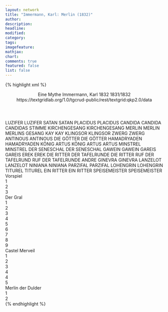 ```yaml
---
layout: network
title: "Immermann, Karl: Merlin (1832)"
author:
description:
headline:
modified:
category:
tags:
imagefeature:
mathjax:
chart:
comments: true
featured: false
list: false
---
```

{% highlight xml %}
<?xml-model href="https://raw.githubusercontent.com/DLiNa/project/master/rules/lina.rnc"?><?xml-model href="https://raw.githubusercontent.com/DLiNa/project/master/rules/lina.sch"?>
<play xmlns="http://lina.digital">
  <header>
    <title>Merlin</title>
    <subtitle>Eine Mythe</subtitle>
    <genretitle/>
    <author>Immermann, Karl</author>
    <date type="print" when="1832">1832</date>
    <date type="premiere"/>
    <date type="written" when="1832">1831/1832</date>
    <source>https://textgridlab.org/1.0/tgcrud-public/rest/textgrid:qkp2.0/data</source>
  </header>
  <personae>
    <character>
      <name>LUZIFER</name>
      <alias xml:id="luzifer">
        <name>LUZIFER</name>
      </alias>
    </character>
    <character>
      <name>SATAN</name>
      <alias xml:id="satan">
        <name>SATAN</name>
      </alias>
    </character>
    <character>
      <name>PLACIDUS</name>
      <alias xml:id="placidus">
        <name>PLACIDUS</name>
      </alias>
    </character>
    <character>
      <name>CANDIDA</name>
      <alias xml:id="candida">
        <name>CANDIDA</name>
      </alias>
      <alias xml:id="candidas_stimme">
        <name>CANDIDAS STIMME</name>
      </alias>
    </character>
    <character>
      <name>KIRCHENGESANG</name>
      <alias xml:id="kirchengesang">
        <name>KIRCHENGESANG</name>
      </alias>
    </character>
    <character>
      <name>MERLIN</name>
      <alias xml:id="merlin">
        <name>MERLIN</name>
      </alias>
      <alias xml:id="merlins_gesang">
        <name>MERLINS GESANG</name>
      </alias>
    </character>
    <character>
      <name>KAY</name>
      <alias xml:id="kay">
        <name>KAY</name>
      </alias>
    </character>
    <character>
      <name>KLINGSOR</name>
      <alias xml:id="klingsor">
        <name>KLINGSOR</name>
      </alias>
    </character>
    <character>
      <name>ZWERG</name>
      <alias xml:id="zwerg">
        <name>ZWERG</name>
      </alias>
    </character>
    <character>
      <name>ANTINOUS</name>
      <alias xml:id="antinous">
        <name>ANTINOUS</name>
      </alias>
    </character>
    <character>
      <name>DIE GÖTTER</name>
      <alias xml:id="die_götter">
        <name>DIE GÖTTER</name>
      </alias>
    </character>
    <character>
      <name>HAMADRYADEN</name>
      <alias xml:id="hamadryaden">
        <name>HAMADRYADEN</name>
      </alias>
    </character>
    <character>
      <name>KÖNIG ARTUS</name>
      <alias xml:id="könig_artus">
        <name>KÖNIG ARTUS</name>
      </alias>
      <alias xml:id="artus">
        <name>ARTUS</name>
      </alias>
    </character>
    <character>
      <name>MINSTREL</name>
      <alias xml:id="minstrel">
        <name>MINSTREL</name>
      </alias>
    </character>
    <character>
      <name>DER SENESCHAL</name>
      <alias xml:id="der_seneschal">
        <name>DER SENESCHAL</name>
      </alias>
    </character>
    <character>
      <name>GAWEIN</name>
      <alias xml:id="gawein">
        <name>GAWEIN</name>
      </alias>
    </character>
    <character>
      <name>GAREIS</name>
      <alias xml:id="gareis">
        <name>GAREIS</name>
      </alias>
    </character>
    <character>
      <name>EREK</name>
      <alias xml:id="erek">
        <name>EREK</name>
      </alias>
    </character>
    <character>
      <name>DIE RITTER DER TAFELRUNDE</name>
      <alias xml:id="die_ritter">
        <name>DIE RITTER</name>
      </alias>
      <alias xml:id="ruf_der_tafelrund">
        <name>RUF DER TAFELRUND</name>
      </alias>
      <alias xml:id="ruf_der_tafelrunde">
        <name>RUF DER TAFELRUNDE</name>
      </alias>
      <alias xml:id="andre">
        <name>ANDRE</name>
      </alias>
    </character>
    <character>
      <name>GINEVRA</name>
      <alias xml:id="ginevra">
        <name>GINEVRA</name>
      </alias>
    </character>
    <character>
      <name>LANZELOT</name>
      <alias xml:id="lanzelot">
        <name>LANZELOT</name>
      </alias>
    </character>
    <character>
      <name>NINIANA</name>
      <alias xml:id="niniana">
        <name>NINIANA</name>
      </alias>
    </character>
    <character>
      <name>PARZIFAL</name>
      <alias xml:id="parzifal">
        <name>PARZIFAL</name>
      </alias>
    </character>
    <character>
      <name>LOHENGRIN</name>
      <alias xml:id="lohengrin">
        <name>LOHENGRIN</name>
      </alias>
    </character>
    <character>
      <name>TITUREL</name>
      <alias xml:id="titurel">
        <name>TITUREL</name>
      </alias>
    </character>
    <character>
      <name>EIN RITTER</name>
      <alias xml:id="ein_ritter">
        <name>EIN RITTER</name>
      </alias>
    </character>
    <character>
      <name>SPEISEMEISTER</name>
      <alias xml:id="speisemeister">
        <name>SPEISEMEISTER</name>
      </alias>
    </character>
  </personae>
  <text>
    <div>
      <head>Vorspiel</head>
      <div>
        <head>1</head>
        <sp who="#luzifer">
          <amount n="14" unit="speech_acts"/>
          <amount n="842" unit="words"/>
          <amount n="132" unit="lines"/>
          <amount n="5328" unit="chars"/>
        </sp>
        <sp who="#satan">
          <amount n="14" unit="speech_acts"/>
          <amount n="730" unit="words"/>
          <amount n="112" unit="lines"/>
          <amount n="4617" unit="chars"/>
        </sp>
      </div>
      <div>
        <head>2</head>
        <sp who="#placidus">
          <amount n="16" unit="speech_acts"/>
          <amount n="565" unit="words"/>
          <amount n="87" unit="lines"/>
          <amount n="3601" unit="chars"/>
        </sp>
        <sp who="#candida">
          <amount n="21" unit="speech_acts"/>
          <amount n="496" unit="words"/>
          <amount n="86" unit="lines"/>
          <amount n="3062" unit="chars"/>
        </sp>
        <sp who="#satan">
          <amount n="6" unit="speech_acts"/>
          <amount n="231" unit="words"/>
          <amount n="31" unit="lines"/>
          <amount n="1569" unit="chars"/>
        </sp>
      </div>
      <div>
        <head>3</head>
        <sp who="#kirchengesang">
          <amount n="1" unit="speech_acts"/>
          <amount n="14" unit="words"/>
          <amount n="6" unit="lines"/>
          <amount n="86" unit="chars"/>
        </sp>
        <sp who="#placidus">
          <amount n="5" unit="speech_acts"/>
          <amount n="226" unit="words"/>
          <amount n="34" unit="lines"/>
          <amount n="1415" unit="chars"/>
        </sp>
        <sp who="#candidas_stimme">
          <amount n="1" unit="speech_acts"/>
          <amount n="22" unit="words"/>
          <amount n="2" unit="lines"/>
          <amount n="137" unit="chars"/>
        </sp>
        <sp who="#candida">
          <amount n="4" unit="speech_acts"/>
          <amount n="344" unit="words"/>
          <amount n="32" unit="lines"/>
          <amount n="2254" unit="chars"/>
        </sp>
      </div>
    </div>
    <div>
      <head>Der Gral</head>
      <div>
        <head>1</head>
        <sp who="#placidus">
          <amount n="17" unit="speech_acts"/>
          <amount n="767" unit="words"/>
          <amount n="118" unit="lines"/>
          <amount n="4809" unit="chars"/>
        </sp>
        <sp who="#merlins_gesang">
          <amount n="3" unit="speech_acts"/>
          <amount n="82" unit="words"/>
          <amount n="12" unit="lines"/>
          <amount n="502" unit="chars"/>
        </sp>
        <sp who="#merlin">
          <amount n="15" unit="speech_acts"/>
          <amount n="1368" unit="words"/>
          <amount n="203" unit="lines"/>
          <amount n="8988" unit="chars"/>
        </sp>
      </div>
      <div>
        <head>2</head>
        <sp who="#kay">
          <amount n="2" unit="speech_acts"/>
          <amount n="708" unit="words"/>
          <amount n="99" unit="lines"/>
          <amount n="5056" unit="chars"/>
        </sp>
        <sp who="#satan">
          <amount n="3" unit="speech_acts"/>
          <amount n="11" unit="words"/>
          <amount n="3" unit="lines"/>
          <amount n="51" unit="chars"/>
        </sp>
        <sp who="#merlin">
          <amount n="3" unit="speech_acts"/>
          <amount n="75" unit="words"/>
          <amount n="13" unit="lines"/>
          <amount n="481" unit="chars"/>
        </sp>
      </div>
      <div>
        <head>3</head>
        <sp who="#klingsor">
          <amount n="14" unit="speech_acts"/>
          <amount n="669" unit="words"/>
          <amount n="103" unit="lines"/>
          <amount n="4402" unit="chars"/>
        </sp>
        <sp who="#zwerg">
          <amount n="8" unit="speech_acts"/>
          <amount n="725" unit="words"/>
          <amount n="92" unit="lines"/>
          <amount n="4760" unit="chars"/>
        </sp>
        <sp who="#antinous">
          <amount n="1" unit="speech_acts"/>
          <amount n="64" unit="words"/>
          <amount n="6" unit="lines"/>
          <amount n="420" unit="chars"/>
        </sp>
        <sp who="#die_götter">
          <amount n="1" unit="speech_acts"/>
          <amount n="64" unit="words"/>
          <amount n="6" unit="lines"/>
          <amount n="420" unit="chars"/>
        </sp>
        <sp who="#hamadryaden">
          <amount n="1" unit="speech_acts"/>
          <amount n="100" unit="words"/>
          <amount n="10" unit="lines"/>
          <amount n="739" unit="chars"/>
        </sp>
        <sp who="#kay">
          <amount n="5" unit="speech_acts"/>
          <amount n="66" unit="words"/>
          <amount n="11" unit="lines"/>
          <amount n="415" unit="chars"/>
        </sp>
      </div>
      <div>
        <head>4</head>
        <sp who="#merlin">
          <amount n="19" unit="speech_acts"/>
          <amount n="856" unit="words"/>
          <amount n="126" unit="lines"/>
          <amount n="5675" unit="chars"/>
        </sp>
        <sp who="#satan">
          <amount n="19" unit="speech_acts"/>
          <amount n="846" unit="words"/>
          <amount n="126" unit="lines"/>
          <amount n="5934" unit="chars"/>
        </sp>
      </div>
      <div>
        <head>5</head>
        <sp who="#könig_artus">
          <amount n="1" unit="speech_acts"/>
          <amount n="65" unit="words"/>
          <amount n="10" unit="lines"/>
          <amount n="406" unit="chars"/>
        </sp>
        <sp who="#kay">
          <amount n="7" unit="speech_acts"/>
          <amount n="184" unit="words"/>
          <amount n="14" unit="lines"/>
          <amount n="1246" unit="chars"/>
        </sp>
        <sp who="#artus">
          <amount n="12" unit="speech_acts"/>
          <amount n="507" unit="words"/>
          <amount n="76" unit="lines"/>
          <amount n="3372" unit="chars"/>
        </sp>
        <sp who="#minstrel">
          <amount n="7" unit="speech_acts"/>
          <amount n="159" unit="words"/>
          <amount n="24" unit="lines"/>
          <amount n="958" unit="chars"/>
        </sp>
      </div>
      <div>
        <head>6</head>
        <sp who="#der_seneschal">
          <amount n="1" unit="speech_acts"/>
          <amount n="39" unit="words"/>
          <amount n="6" unit="lines"/>
          <amount n="277" unit="chars"/>
        </sp>
        <sp who="#gawein">
          <amount n="9" unit="speech_acts"/>
          <amount n="219" unit="words"/>
          <amount n="32" unit="lines"/>
          <amount n="1378" unit="chars"/>
        </sp>
        <sp who="#gareis">
          <amount n="6" unit="speech_acts"/>
          <amount n="137" unit="words"/>
          <amount n="21" unit="lines"/>
          <amount n="843" unit="chars"/>
        </sp>
        <sp who="#erek">
          <amount n="15" unit="speech_acts"/>
          <amount n="278" unit="words"/>
          <amount n="38" unit="lines"/>
          <amount n="1774" unit="chars"/>
        </sp>
        <sp who="#artus">
          <amount n="9" unit="speech_acts"/>
          <amount n="326" unit="words"/>
          <amount n="48" unit="lines"/>
          <amount n="2263" unit="chars"/>
        </sp>
        <sp who="#minstrel">
          <amount n="2" unit="speech_acts"/>
          <amount n="493" unit="words"/>
          <amount n="52" unit="lines"/>
          <amount n="3255" unit="chars"/>
        </sp>
        <sp who="#die_ritter">
          <amount n="1" unit="speech_acts"/>
          <amount n="5" unit="words"/>
          <amount n="1" unit="lines"/>
          <amount n="18" unit="chars"/>
        </sp>
      </div>
      <div>
        <head>7</head>
        <sp who="#artus">
          <amount n="20" unit="speech_acts"/>
          <amount n="499" unit="words"/>
          <amount n="74" unit="lines"/>
          <amount n="3294" unit="chars"/>
        </sp>
        <sp who="#ginevra">
          <amount n="12" unit="speech_acts"/>
          <amount n="377" unit="words"/>
          <amount n="61" unit="lines"/>
          <amount n="2420" unit="chars"/>
        </sp>
        <sp who="#lanzelot">
          <amount n="15" unit="speech_acts"/>
          <amount n="638" unit="words"/>
          <amount n="98" unit="lines"/>
          <amount n="4002" unit="chars"/>
        </sp>
        <sp who="#die_ritter">
          <amount n="3" unit="speech_acts"/>
          <amount n="8" unit="words"/>
          <amount n="3" unit="lines"/>
          <amount n="57" unit="chars"/>
        </sp>
      </div>
      <div>
        <head>8</head>
        <sp who="#klingsor">
          <amount n="11" unit="speech_acts"/>
          <amount n="665" unit="words"/>
          <amount n="94" unit="lines"/>
          <amount n="4162" unit="chars"/>
        </sp>
        <sp who="#merlin">
          <amount n="10" unit="speech_acts"/>
          <amount n="731" unit="words"/>
          <amount n="109" unit="lines"/>
          <amount n="4699" unit="chars"/>
        </sp>
        <sp who="#satan">
          <amount n="1" unit="speech_acts"/>
          <amount n="73" unit="words"/>
          <amount n="12" unit="lines"/>
          <amount n="517" unit="chars"/>
        </sp>
      </div>
      <div>
        <head>9</head>
        <sp who="#niniana">
          <amount n="2" unit="speech_acts"/>
          <amount n="136" unit="words"/>
          <amount n="33" unit="lines"/>
          <amount n="785" unit="chars"/>
        </sp>
        <sp who="#artus">
          <amount n="3" unit="speech_acts"/>
          <amount n="82" unit="words"/>
          <amount n="15" unit="lines"/>
          <amount n="575" unit="chars"/>
        </sp>
        <sp who="#gawein">
          <amount n="1" unit="speech_acts"/>
          <amount n="42" unit="words"/>
          <amount n="7" unit="lines"/>
          <amount n="256" unit="chars"/>
        </sp>
        <sp who="#gareis">
          <amount n="1" unit="speech_acts"/>
          <amount n="37" unit="words"/>
          <amount n="7" unit="lines"/>
          <amount n="249" unit="chars"/>
        </sp>
        <sp who="#erek">
          <amount n="1" unit="speech_acts"/>
          <amount n="43" unit="words"/>
          <amount n="7" unit="lines"/>
          <amount n="274" unit="chars"/>
        </sp>
        <sp who="#ginevra">
          <amount n="1" unit="speech_acts"/>
          <amount n="41" unit="words"/>
          <amount n="7" unit="lines"/>
          <amount n="254" unit="chars"/>
        </sp>
        <sp who="#lanzelot">
          <amount n="1" unit="speech_acts"/>
          <amount n="40" unit="words"/>
          <amount n="7" unit="lines"/>
          <amount n="266" unit="chars"/>
        </sp>
        <sp who="#merlin">
          <amount n="3" unit="speech_acts"/>
          <amount n="553" unit="words"/>
          <amount n="81" unit="lines"/>
          <amount n="3657" unit="chars"/>
        </sp>
      </div>
    </div>
    <div>
      <head>Castel Merveil</head>
      <div>
        <head>1</head>
        <sp who="#zwerg">
          <amount n="4" unit="speech_acts"/>
          <amount n="57" unit="words"/>
          <amount n="14" unit="lines"/>
          <amount n="334" unit="chars"/>
        </sp>
        <sp who="#klingsor">
          <amount n="5" unit="speech_acts"/>
          <amount n="198" unit="words"/>
          <amount n="33" unit="lines"/>
          <amount n="1239" unit="chars"/>
        </sp>
      </div>
      <div>
        <head>2</head>
        <sp who="#parzifal">
          <amount n="12" unit="speech_acts"/>
          <amount n="268" unit="words"/>
          <amount n="39" unit="lines"/>
          <amount n="1895" unit="chars"/>
        </sp>
        <sp who="#lohengrin">
          <amount n="11" unit="speech_acts"/>
          <amount n="349" unit="words"/>
          <amount n="49" unit="lines"/>
          <amount n="2341" unit="chars"/>
        </sp>
        <sp who="#titurel">
          <amount n="1" unit="speech_acts"/>
          <amount n="179" unit="words"/>
          <amount n="25" unit="lines"/>
          <amount n="1250" unit="chars"/>
        </sp>
      </div>
      <div>
        <head>3</head>
        <sp who="#ginevra">
          <amount n="3" unit="speech_acts"/>
          <amount n="19" unit="words"/>
          <amount n="4" unit="lines"/>
          <amount n="129" unit="chars"/>
        </sp>
        <sp who="#artus">
          <amount n="4" unit="speech_acts"/>
          <amount n="73" unit="words"/>
          <amount n="14" unit="lines"/>
          <amount n="443" unit="chars"/>
        </sp>
        <sp who="#lanzelot">
          <amount n="6" unit="speech_acts"/>
          <amount n="32" unit="words"/>
          <amount n="7" unit="lines"/>
          <amount n="169" unit="chars"/>
        </sp>
        <sp who="#gawein">
          <amount n="2" unit="speech_acts"/>
          <amount n="4" unit="words"/>
          <amount n="2" unit="lines"/>
          <amount n="23" unit="chars"/>
        </sp>
        <sp who="#gareis">
          <amount n="2" unit="speech_acts"/>
          <amount n="16" unit="words"/>
          <amount n="4" unit="lines"/>
          <amount n="77" unit="chars"/>
        </sp>
        <sp who="#erek">
          <amount n="4" unit="speech_acts"/>
          <amount n="58" unit="words"/>
          <amount n="12" unit="lines"/>
          <amount n="321" unit="chars"/>
        </sp>
        <sp who="#ein_ritter">
          <amount n="1" unit="speech_acts"/>
          <amount n="3" unit="words"/>
          <amount n="1" unit="lines"/>
          <amount n="13" unit="chars"/>
        </sp>
        <sp who="#andre">
          <amount n="1" unit="speech_acts"/>
          <amount n="9" unit="words"/>
          <amount n="1" unit="lines"/>
          <amount n="50" unit="chars"/>
        </sp>
        <sp who="#die_ritter">
          <amount n="1" unit="speech_acts"/>
          <amount n="6" unit="words"/>
          <amount n="1" unit="lines"/>
          <amount n="26" unit="chars"/>
        </sp>
      </div>
      <div>
        <head>4</head>
        <sp who="#niniana">
          <amount n="18" unit="speech_acts"/>
          <amount n="312" unit="words"/>
          <amount n="52" unit="lines"/>
          <amount n="1752" unit="chars"/>
        </sp>
        <sp who="#merlin">
          <amount n="18" unit="speech_acts"/>
          <amount n="589" unit="words"/>
          <amount n="82" unit="lines"/>
          <amount n="3771" unit="chars"/>
        </sp>
      </div>
      <div>
        <head>4</head>
        <sp who="#ginevra">
          <amount n="9" unit="speech_acts"/>
          <amount n="52" unit="words"/>
          <amount n="10" unit="lines"/>
          <amount n="304" unit="chars"/>
        </sp>
        <sp who="#artus">
          <amount n="9" unit="speech_acts"/>
          <amount n="264" unit="words"/>
          <amount n="47" unit="lines"/>
          <amount n="1593" unit="chars"/>
        </sp>
        <sp who="#lanzelot">
          <amount n="3" unit="speech_acts"/>
          <amount n="40" unit="words"/>
          <amount n="8" unit="lines"/>
          <amount n="254" unit="chars"/>
        </sp>
        <sp who="#speisemeister">
          <amount n="1" unit="speech_acts"/>
          <amount n="9" unit="words"/>
          <amount n="2" unit="lines"/>
          <amount n="57" unit="chars"/>
        </sp>
        <sp who="#gawein">
          <amount n="2" unit="speech_acts"/>
          <amount n="68" unit="words"/>
          <amount n="12" unit="lines"/>
          <amount n="412" unit="chars"/>
        </sp>
        <sp who="#ein_ritter">
          <amount n="1" unit="speech_acts"/>
          <amount n="10" unit="words"/>
          <amount n="2" unit="lines"/>
          <amount n="52" unit="chars"/>
        </sp>
      </div>
      <div>
        <head>5</head>
        <sp who="#niniana">
          <amount n="32" unit="speech_acts"/>
          <amount n="636" unit="words"/>
          <amount n="97" unit="lines"/>
          <amount n="3928" unit="chars"/>
        </sp>
        <sp who="#merlin">
          <amount n="33" unit="speech_acts"/>
          <amount n="542" unit="words"/>
          <amount n="98" unit="lines"/>
          <amount n="3294" unit="chars"/>
        </sp>
        <sp who="#ruf_der_tafelrunde">
          <amount n="2" unit="speech_acts"/>
          <amount n="3" unit="words"/>
          <amount n="2" unit="lines"/>
          <amount n="22" unit="chars"/>
        </sp>
        <sp who="#ruf_der_tafelrund">
          <amount n="1" unit="speech_acts"/>
          <amount n="1" unit="words"/>
          <amount n="1" unit="lines"/>
          <amount n="7" unit="chars"/>
        </sp>
      </div>
    </div>
    <div>
      <head>Merlin der Dulder</head>
      <div>
        <head>1</head>
        <sp who="#lohengrin">
          <amount n="4" unit="speech_acts"/>
          <amount n="185" unit="words"/>
          <amount n="27" unit="lines"/>
          <amount n="1302" unit="chars"/>
        </sp>
        <sp who="#minstrel">
          <amount n="3" unit="speech_acts"/>
          <amount n="50" unit="words"/>
          <amount n="7" unit="lines"/>
          <amount n="348" unit="chars"/>
        </sp>
        <sp who="#placidus">
          <amount n="3" unit="speech_acts"/>
          <amount n="53" unit="words"/>
          <amount n="7" unit="lines"/>
          <amount n="360" unit="chars"/>
        </sp>
        <sp who="#placidus #minstrel">
          <amount n="2" unit="speech_acts"/>
          <amount n="9" unit="words"/>
          <amount n="2" unit="lines"/>
          <amount n="56" unit="chars"/>
        </sp>
      </div>
      <div>
        <head>2</head>
        <sp who="#merlin">
          <amount n="19" unit="speech_acts"/>
          <amount n="408" unit="words"/>
          <amount n="76" unit="lines"/>
          <amount n="2587" unit="chars"/>
        </sp>
        <sp who="#satan">
          <amount n="20" unit="speech_acts"/>
          <amount n="872" unit="words"/>
          <amount n="142" unit="lines"/>
          <amount n="5771" unit="chars"/>
        </sp>
      </div>
    </div>
  </text>
</play>
{% endhighlight %}